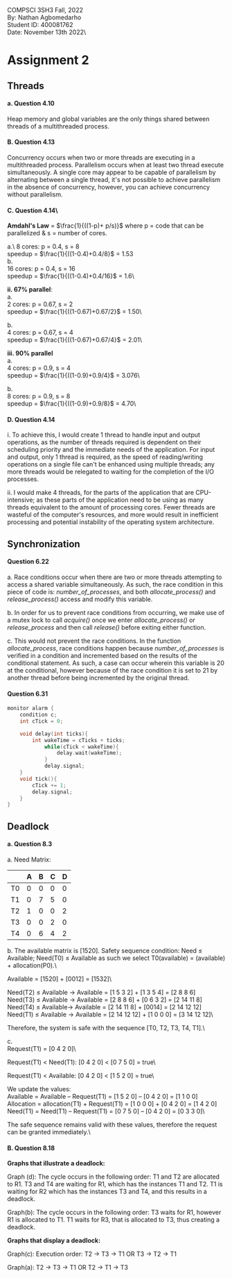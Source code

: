COMPSCI 3SH3 Fall, 2022\
By: Nathan Agbomedarho\
Student ID: 400081762\
Date: November 13th 2022\

# Assignment 2

## Threads

#### a. Question 4.10

Heap memory and global variables are the only things shared between threads of a multithreaded process.

#### B. Question 4.13

Concurrency occurs when two or more threads are executing in a multithreaded process. Parallelism occurs when at least two thread execute simultaneously. A single core may appear to be capable of parallelism by alternating between a single thread, it's not possible to achieve parallelism in the absence of concurrency, however, you can achieve concurrency without parallelism.

#### C. Question 4.14\
**Amdahl's Law** = $\frac{1}{((1-p)+ p/s)}$ where p = code that can be parallelized & s = number of cores.

a.\ 
8 cores: p = 0.4, s = 8\
speedup = $\frac{1}{((1-0.4)+0.4/8}$ = 1.53\
b.\
16 cores: p = 0.4, s = 16\
speedup = $\frac{1}{((1-0.4)+0.4/16}$ = 1.6\

**ii. 67% parallel**:\
a.\
2 cores: p = 0.67, s = 2\
speedup = $\frac{1}{((1-0.67)+0.67/2}$ = 1.50\

b.\
4 cores: p = 0.67, s = 4\
speedup = $\frac{1}{((1-0.67)+0.67/4}$ = 2.01\

**iii. 90% parallel**\
a.\
4 cores: p = 0.9, s = 4\
speedup = $\frac{1}{((1-0.9)+0.9/4}$ = 3.076\

b.\
8 cores: p = 0.9, s = 8\
speedup = $\frac{1}{((1-0.9)+0.9/8}$ = 4.70\

#### D. Question 4.14

i. To achieve this, I would create 1 thread to handle input and output operations, as the number of threads required is dependent on their scheduling priority and the immediate needs of the application. For input and output, only 1 thread is required, as the speed of reading/writing operations on a single file can't be enhanced using multiple threads; any more threads would be relegated to waiting for the completion of the I/O processes.

ii. I would make 4 threads, for the parts of the application that are CPU-intensive; as these parts of the application need to be using as many threads equivalent to the amount of processing cores. Fewer threads are wasteful of the computer's resources, and more would result in inefficient processing and potential instability of the operating system architecture.

## Synchronization

#### Question 6.22
a. Race conditions occur when there are two or more threads attempting to access a shared variable simultaneously. As such, the race condition in this piece of code is: *number_of_processes*, and both *allocate_process()* and *release_process()* access and modify this variable.

b. In order for us to prevent race conditions from occurring, we make use of a mutex lock to call *acquire()* once we enter *allocate_process()* or *release_process* and then call *release()* before exiting either function.

c. This would not prevent the race conditions. In the function *allocate_process*, race conditions happen because *number_of_processes* is verified in a condition and incremented based on the results of the conditional statement. As such, a case can occur wherein this variable is 20 at the conditional, however because of the race condition it is set to 21 by another thread before being incremented by the original thread.

#### Question 6.31

```C
monitor alarm {
	condition c;
	int cTick = 0;

	void delay(int ticks){
		int wakeTime = cTicks + ticks;
			while(cTick < wakeTime){
				delay.wait(wakeTime);
			}
			delay.signal;
	}
	void tick(){
		cTick += 1;
		delay.signal;
	}
}
```

## Deadlock

#### a. Question 8.3

a. Need Matrix:

|    | A | B | C | D |
| -- | - | - | - | - |
| T0 | 0 | 0 | 0 | 0 |
| T1 | 0 | 7 | 5 | 0 |
| T2 | 1 | 0 | 0 | 2 |
| T3 | 0 | 0 | 2 | 0 |
| T4 | 0 | 6 | 4 | 2 |

b. The available matrix is [1520]. Safety sequence condition: Need ≤ Available; Need(T0) $\leq$ Available as such we select T0(available) = (available) + allocation(P0).\

Available = [1520] + [0012] = [1532]\

Need(T2) $\leq$ Available $\rightarrow$ Available = [1 5 3 2] + [1 3 5 4] = [2 8 8 6]\
Need(T3) $\leq$ Available $\rightarrow$ Available = [2 8 8 6] + [0 6 3 2] = [2 14 11 8]\
Need(T4) $\leq$ Available$\rightarrow$ Available = [2 14 11 8] + [0014] = [2 14 12 12]\
Need(T1) $\leq$ Available $\rightarrow$ Available = [2 14 12 12] + [1 0 0 0] = [3 14 12 12]\

Therefore, the system is safe with the sequence [T0, T2, T3, T4, T1].\

c.\
Request(T1) = [0 4 2 0]\

Request(T1) < Need(T1): [0 4 2 0] < [0 7 5 0] = true\

Request(T1) < Available: [0 4 2 0] < [1 5 2 0] = true\

We update the values:\
Available = Available – Request(T1) = [1 5 2 0] – [0 4 2 0] = [1 1 0 0]\
Allocation = allocation(T1) + Request(T1) = [1 0 0 0] + [0 4 2 0] = [1 4 2 0]\
Need(T1) = Need(T1) – Request(T1) = [0 7 5 0] – [0 4 2 0] = [0 3 3 0]\

The safe sequence remains valid with these values, therefore the request can be granted immediately.\

#### B. Question 8.18

**Graphs that illustrate a deadlock:**

Graph (d): 
The cycle occurs in the following order: T1 and T2 are allocated to R1. T3 and T4 are waiting for R1, which has the instances T1 and T2. T1 is waiting for R2 which has the instances T3 and T4, and this results in a deadlock.

Graph(b):
The cycle occurs in the following order: T3 waits for R1, however R1 is allocated to T1. T1 waits for R3, that is allocated to T3, thus creating a deadlock.

**Graphs that display a deadlock:**

Graph(c):
Execution order: T2 $\rightarrow$ T3 $\rightarrow$ T1 OR T3 $\rightarrow$ T2 $\rightarrow$ T1

Graph(a): T2 $\rightarrow$ T3 $\rightarrow$ T1 OR T2 $\rightarrow$ T1 $\rightarrow$ T3
